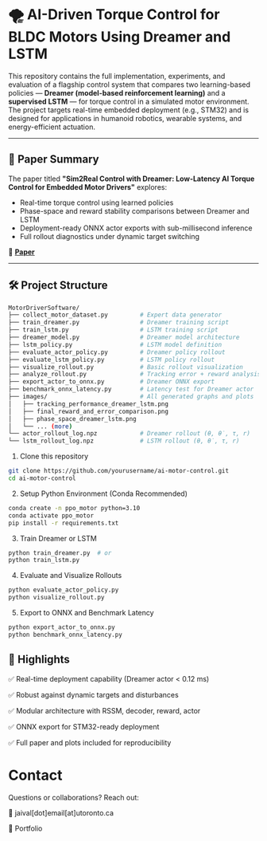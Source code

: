 # 🌪️ AI-Driven Torque Control for BLDC Motors Using Dreamer and LSTM

This repository contains the full implementation, experiments, and evaluation of a flagship control system that compares two learning-based policies — **Dreamer (model-based reinforcement learning)** and a **supervised LSTM** — for torque control in a simulated motor environment. The project targets real-time embedded deployment (e.g., STM32) and is designed for applications in humanoid robotics, wearable systems, and energy-efficient actuation.

---

## 📘 Paper Summary

The paper titled **"Sim2Real Control with Dreamer: Low-Latency AI Torque Control for Embedded Motor Drivers"** explores:

- Real-time torque control using learned policies
- Phase-space and reward stability comparisons between Dreamer and LSTM
- Deployment-ready ONNX actor exports with sub-millisecond inference
- Full rollout diagnostics under dynamic target switching

📄 **[Paper](https://drive.google.com/file/d/1TxVmFbiP9XxHE9Te54d_bTcgD2L_pNgr/view?usp=sharing)** 

---


## 🛠️ Project Structure

```bash
MotorDriverSoftware/
├── collect_motor_dataset.py         # Expert data generator
├── train_dreamer.py                 # Dreamer training script
├── train_lstm.py                    # LSTM training script
├── dreamer_model.py                 # Dreamer model architecture
├── lstm_policy.py                   # LSTM model definition
├── evaluate_actor_policy.py         # Dreamer policy rollout
├── evaluate_lstm_policy.py          # LSTM policy rollout
├── visualize_rollout.py             # Basic rollout visualization
├── analyze_rollout.py               # Tracking error + reward analysis
├── export_actor_to_onnx.py          # Dreamer ONNX export
├── benchmark_onnx_latency.py        # Latency test for Dreamer actor
├── images/                          # All generated graphs and plots
│   ├── tracking_performance_dreamer_lstm.png
│   ├── final_reward_and_error_comparison.png
│   ├── phase_space_dreamer_lstm.png
│   └── ... (more)
└── actor_rollout_log.npz            # Dreamer rollout (θ, θ̇, τ, r)
└── lstm_rollout_log.npz             # LSTM rollout (θ, θ̇, τ, r)

```

1. Clone this repository
```bash
git clone https://github.com/yourusername/ai-motor-control.git
cd ai-motor-control
```

2. Setup Python Environment (Conda Recommended)
```bash
conda create -n ppo_motor python=3.10
conda activate ppo_motor
pip install -r requirements.txt
```

3. Train Dreamer or LSTM
```bash
python train_dreamer.py  # or
python train_lstm.py
```

4. Evaluate and Visualize Rollouts
```bash
python evaluate_actor_policy.py
python visualize_rollout.py
```
5. Export to ONNX and Benchmark Latency
```bash
python export_actor_to_onnx.py
python benchmark_onnx_latency.py
```

## 🤖 Highlights

✅ Real-time deployment capability (Dreamer actor < 0.12 ms)

✅ Robust against dynamic targets and disturbances

✅ Modular architecture with RSSM, decoder, reward, actor

✅ ONNX export for STM32-ready deployment

✅ Full paper and plots included for reproducibility

#  Contact
Questions or collaborations? Reach out:

📧 jaival[dot]email[at]utoronto.ca

🧠 Portfolio


